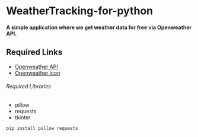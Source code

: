 # WeatherTracking-for-python
**A simple application where we get weather data for free via Openweather API.**

## Required Links 

- [Openweather API](https://openweathermap.org/api)
- [Openweather icon](http://openweathermap.org/img/wn/10d@2x.png)

###### Required Libraries
- pillow
- requests
- tkinter


```
pip install pillow requests
```
